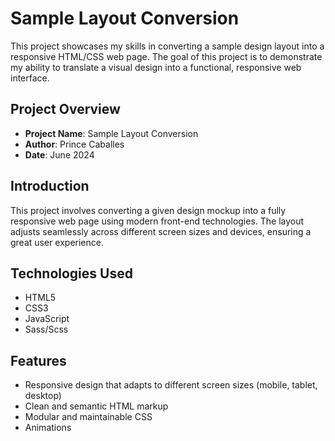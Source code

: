 # Sample Layout Conversion

This project showcases my skills in converting a sample design layout into a responsive HTML/CSS web page. The goal of this project is to demonstrate my ability to translate a visual design into a functional, responsive web interface.

## Project Overview

- **Project Name**: Sample Layout Conversion
- **Author**: Prince Caballes
- **Date**: June 2024


## Introduction

This project involves converting a given design mockup into a fully responsive web page using modern front-end technologies. The layout adjusts seamlessly across different screen sizes and devices, ensuring a great user experience.


## Technologies Used

- HTML5
- CSS3
- JavaScript 
- Sass/Scss

## Features

- Responsive design that adapts to different screen sizes (mobile, tablet, desktop)
- Clean and semantic HTML markup
- Modular and maintainable CSS
- Animations